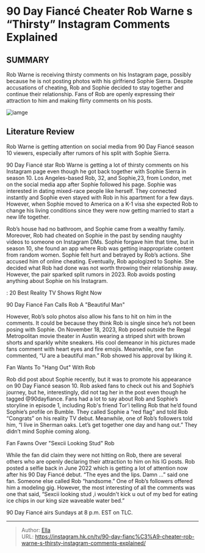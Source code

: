 # 90 Day Fiancé Cheater Rob Warne s “Thirsty” Instagram Comments Explained


## SUMMARY 



  Rob Warne is receiving thirsty comments on his Instagram page, possibly because he is not posting photos with his girlfriend Sophie Sierra.   Despite accusations of cheating, Rob and Sophie decided to stay together and continue their relationship.   Fans of Rob are openly expressing their attraction to him and making flirty comments on his posts.  

![iamge](https://static1.srcdn.com/wordpress/wp-content/uploads/2023/11/embargo-until-sunday-26-nov-at-10pm-90-day-fiance-_-cheater-rob-warne-s-thirsty-instagram-comments-explained.jpg)

## Literature Review
Rob Warne is getting attention on social media from 90 Day Fiancé season 10 viewers, especially after rumors of his split with Sophie Sierra.




90 Day Fiancé star Rob Warne is getting a lot of thirsty comments on his Instagram page even though he got back together with Sophie Sierra in season 10. Los Angeles-based Rob, 32, and Sophie,23, from London, met on the social media app after Sophie followed his page. Sophie was interested in dating mixed-race people like herself. They connected instantly and Sophie even stayed with Rob in his apartment for a few days. However, when Sophie moved to America on a K-1 visa she expected Rob to change his living conditions since they were now getting married to start a new life together.




Rob’s house had no bathroom, and Sophie came from a wealthy family. Moreover, Rob had cheated on Sophie in the past by sending naughty videos to someone on Instagram DMs. Sophie forgave him that time, but in season 10, she found an app where Rob was getting inappropriate content from random women. Sophie felt hurt and betrayed by Rob’s actions. She accused him of online cheating. Eventually, Rob apologized to Sophie. She decided what Rob had done was not worth throwing their relationship away. However, the pair sparked split rumors in 2023. Rob avoids posting anything about Sophie on his Instagram.

 : 20 Best Reality TV Shows Right Now


 90 Day Fiancé Fan Calls Rob A &#34;Beautiful Man&#34; 

 

However, Rob’s solo photos also allow his fans to hit on him in the comments. It could be because they think Rob is single since he’s not been posing with Sophie. On November 18, 2023, Rob posed outside the Regal Metropolitan movie theater in Austin wearing a striped shirt with brown shorts and sparkly white sneakers. His cool demeanor in his pictures made fans comment with heart eyes and fire emojis. Meanwhile, one fan commented, “U are a beautiful man.” Rob showed his approval by liking it.






 Fan Wants To &#34;Hang Out&#34; With Rob 

 

Rob did post about Sophie recently, but it was to promote his appearance on 90 Day Fiancé season 10. Rob asked fans to check out his and Sophie’s journey, but he, interestingly, did not tag her in the post even though he tagged @90dayfiance. Fans had a lot to say about Rob and Sophie’s storyline in episode 1, including Rob&#39;s friend Tor’i telling Rob that he’d found Sophie’s profile on Bumble. They called Sophie a “red flag” and told Rob “Congrats” on his reality TV debut. Meanwhile, one of Rob’s followers told him, “I live in Sherman oaks. Let’s get together one day and hang out.” They didn’t mind Sophie coming along.



 Fan Fawns Over &#34;Sexcii Looking Stud&#34; Rob 

 




While the fan did claim they were not hitting on Rob, there are several others who are openly declaring their attraction to him on his IG posts. Rob posted a selfie back in June 2022 which is getting a lot of attention now after his 90 Day Fiancé debut. “The eyes and the lips. Damn ...” said one fan. Someone else called Rob “handsome.” One of Rob’s followers offered him a modeling gig. However, the most interesting of all the comments was one that said, “Sexcii looking stud ,i wouldn&#39;t kick u out of my bed for eating ice chips in our king size waveable water bed.”



90 Day Fiancé airs Sundays at 8 p.m. EST on TLC.






---

> Author: [Ella](https://instagram.hk.cn/)  
> URL: https://instagram.hk.cn/tv/90-day-fianc%C3%A9-cheater-rob-warne-s-thirsty-instagram-comments-explained/  

